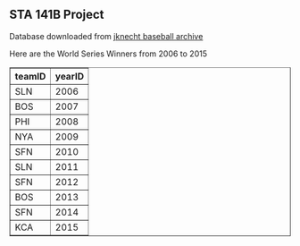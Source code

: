 ## STA 141B Project
Database downloaded from [jknecht baseball archive](https://github.com/jknecht/baseball-archive-sqlite/blob/master/lahman2015.sqlite)

Here are the World Series Winners from 2006 to 2015

<table border="1" class="dataframe">
  <thead>
    <tr style="text-align: right;">
      <th>teamID</th>
      <th>yearID</th>
    </tr>
  </thead>
  <tbody>
    <tr>
      <td>SLN</td>
      <td>2006</td>
    </tr>
    <tr>
      <td>BOS</td>
      <td>2007</td>
    </tr>
    <tr>
      <td>PHI</td>
      <td>2008</td>
    </tr>
    <tr>
      <td>NYA</td>
      <td>2009</td>
    </tr>
    <tr>
      <td>SFN</td>
      <td>2010</td>
    </tr>
    <tr>
      <td>SLN</td>
      <td>2011</td>
    </tr>
    <tr>
      <td>SFN</td>
      <td>2012</td>
    </tr>
    <tr>
      <td>BOS</td>
      <td>2013</td>
    </tr>
    <tr>
      <td>SFN</td>
      <td>2014</td>
    </tr>
    <tr>
      <td>KCA</td>
      <td>2015</td>
    </tr>
  </tbody>
</table>

